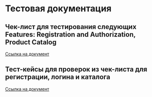 # Тестовая документация

## Чек-лист для тестирования следующих Features: Registration and Authorization, Product Catalog

[Ссылка на документ](https://docs.google.com/spreadsheets/d/1nlPsPXHYFsJmJRkfS-eTvbA28k1vSVRs2-ho2yV8iHs/edit?gid=0#gid=0)


## Тест-кейсы для проверок из чек-листа для регистрации, логина и каталога

[Ссылка на документ](https://app.qase.io/project/G10?author=333&previewMode=side&suite=67&tab=)
